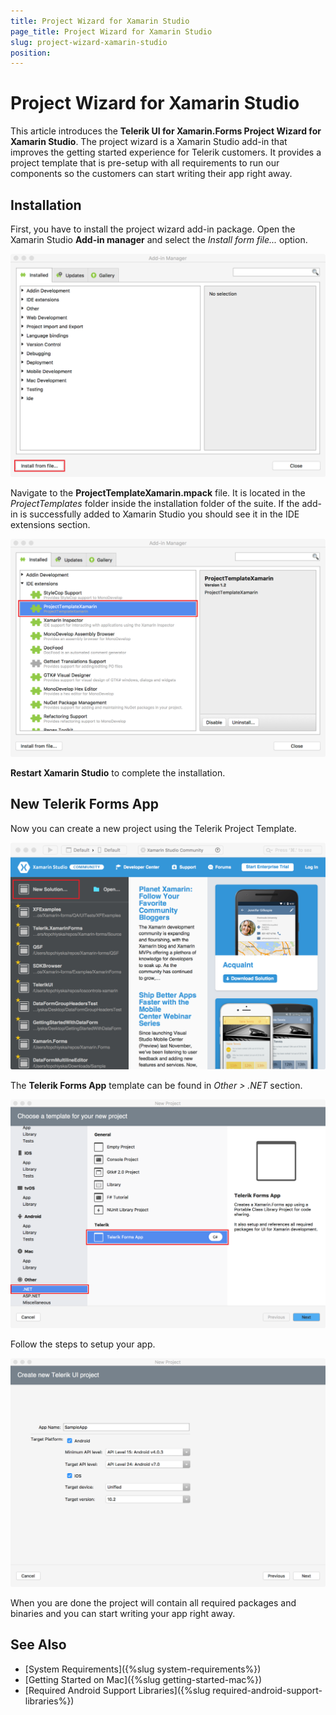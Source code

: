 ```yaml
---
title: Project Wizard for Xamarin Studio
page_title: Project Wizard for Xamarin Studio
slug: project-wizard-xamarin-studio
position: 
---
```


# Project Wizard for Xamarin Studio

This article introduces the **Telerik UI for Xamarin.Forms Project Wizard for Xamarin Studio**. The project wizard is a Xamarin Studio add-in that improves the getting started experience for Telerik customers. It provides a project template that is pre-setup with all requirements to run our components so the customers can start writing their app right away.

## Installation

First, you have to install the project wizard add-in package. Open the Xamarin Studio **Add-in manager** and select the *Install form file...* option.

![Xamarin Studio Add-in Manager](images/xs-project-wizard-addin-manager-1.png)

Navigate to the **ProjectTemplateXamarin.mpack** file. It is located in the *ProjectTemplates* folder inside the installation folder of the suite. If the add-in is successfully added to Xamarin Studio you should see it in the IDE extensions section.

![Xamarin Studio Project Wizard Add-in](images/xs-project-wizard-addin-manager-2.png)

**Restart Xamarin Studio** to complete the installation.

## New Telerik Forms App

Now you can create a new project using the Telerik Project Template.

![Xamarin Studio Create new project](images/xs-project-wizard-new-project-1.png)

The **Telerik Forms App** template can be found in *Other > .NET* section.

![Xamarin Studio Telerik Project Template](images/xs-project-wizard-new-project-2.png)

Follow the steps to setup your app.

![Xamarin Studio Telerik Project Template Steps](images/xs-project-wizard-new-project-3.png) 

When you are done the project will contain all required packages and binaries and you can start writing your app right away.

## See Also
- [System Requirements]({%slug system-requirements%})
- [Getting Started on Mac]({%slug getting-started-mac%})
- [Required Android Support Libraries]({%slug required-android-support-libraries%})
